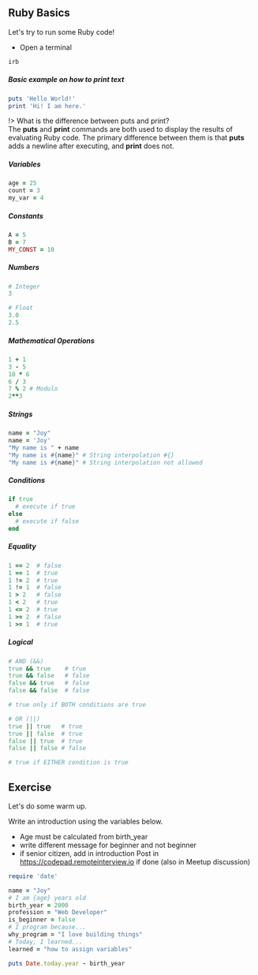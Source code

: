## Ruby Basics

Let's try to run some Ruby code!


- Open a terminal

```ruby
irb
```

##### Basic example on how to print text
```ruby
puts 'Hello World!'
print 'Hi! I am here.'
```
!> What is the difference between puts and print?<br />
The **puts** and **print** commands are both used to display the results of evaluating Ruby code.
The primary difference between them is that **puts** adds a newline after executing, and **print** does not.


##### Variables
```ruby
age = 25
count = 3
my_var = 4
```

##### Constants
```ruby
A = 5
B = 7
MY_CONST = 10
```

##### Numbers
```ruby
# Integer
3

# Float
3.0
2.5
```

##### Mathematical Operations
```ruby
1 + 1
3 - 5
10 * 6
6 / 3
7 % 2 # Modulo
2**3
```

##### Strings
```ruby
name = "Joy"
name = 'Joy'
"My name is " + name
"My name is #{name}" # String interpolation #{}
"My name is #{name}" # String interpolation not allowed
```

##### Conditions
```ruby
if true
  # execute if true
else
  # execute if false
end
```


##### Equality
```ruby
1 == 2  # false
1 == 1  # true
1 != 2  # true
1 != 1  # false
1 > 2   # false
1 < 2   # true
1 <= 2  # true
1 >= 2  # false
1 >= 1  # true
```

##### Logical
```ruby
# AND (&&)
true && true    # true
true && false   # false
false && true   # false
false && false  # false

# true only if BOTH conditions are true

# OR (||)
true || true   # true
true || false  # true
false || true  # true
false || false # false

# true if EITHER condition is true
```

## Exercise

Let's do some warm up.

Write an introduction using the variables below.
- Age must be calculated from birth_year
- write different message for beginner and not beginner
- if senior citizen, add in introduction
Post in https://codepad.remoteinterview.io if done (also in Meetup discussion)

```ruby
require 'date'

name = "Joy"
# I am {age} years old
birth_year = 2000
profession = "Web Developer"
is_beginner = false
# I program because...
why_program = "I love building things"
# Today, I learned...
learned = "how to assign variables"

puts Date.today.year - birth_year
```
